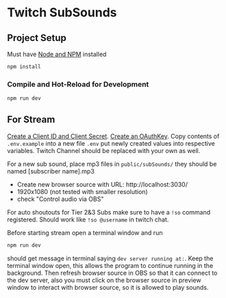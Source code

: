 # Twitch SubSounds

## Project Setup

Must have [Node and NPM](https://docs.npmjs.com/downloading-and-installing-node-js-and-npm) installed

```sh
npm install
```

### Compile and Hot-Reload for Development

```sh
npm run dev
```

## For Stream

[Create a Client ID and Client Secret](https://dev.twitch.tv/docs/authentication/register-app). [Create an OAuthKey](http://twitchapps.com/tmi/). Copy contents of `.env.example` into a new file `.env` put newly created values into respective variables. Twitch Channel should be replaced with your own as well.

For a new sub sound, place mp3 files in `public/subSounds/` they should be named [subscriber name].mp3

- Create new browser source with URL: http://localhost:3030/
- 1920x1080 (not tested with smaller resolution)
- check "Control audio via OBS"

For auto shoutouts for Tier 2&3 Subs make sure to have a `!so` command registered. Should work like `!so @username` in twitch chat.

Before starting stream open a terminal window and run

```sh
npm run dev
```

should get message in terminal saying `dev server running at:`. Keep the terminal window open, this allows the program to continue running in the background. Then refresh browser source in OBS so that it can connect to the dev server, also you must click on the browser source in preview window to interact with browser source, so it is allowed to play sounds.


